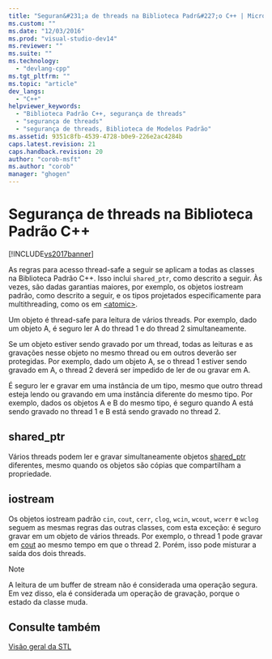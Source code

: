 ```yaml
---
title: "Seguran&#231;a de threads na Biblioteca Padr&#227;o C++ | Microsoft Docs"
ms.custom: ""
ms.date: "12/03/2016"
ms.prod: "visual-studio-dev14"
ms.reviewer: ""
ms.suite: ""
ms.technology: 
  - "devlang-cpp"
ms.tgt_pltfrm: ""
ms.topic: "article"
dev_langs: 
  - "C++"
helpviewer_keywords: 
  - "Biblioteca Padrão C++, segurança de threads"
  - "segurança de threads"
  - "segurança de threads, Biblioteca de Modelos Padrão"
ms.assetid: 9351c8fb-4539-4728-b0e9-226e2ac4284b
caps.latest.revision: 21
caps.handback.revision: 20
author: "corob-msft"
ms.author: "corob"
manager: "ghogen"
---
```

# Seguran&#231;a de threads na Biblioteca Padr&#227;o C++
[!INCLUDE[vs2017banner](../assembler/inline/includes/vs2017banner.md)]

As regras para acesso thread\-safe a seguir se aplicam a todas as classes na Biblioteca Padrão C\+\+. Isso inclui `shared_ptr`, como descrito a seguir.  Às vezes, são dadas garantias maiores, por exemplo, os objetos iostream padrão, como descrito a seguir, e os tipos projetados especificamente para multithreading, como os em [\<atomic\>](../standard-library/atomic.md).  
  
 Um objeto é thread\-safe para leitura de vários threads.  Por exemplo, dado um objeto A, é seguro ler A do thread 1 e do thread 2 simultaneamente.  
  
 Se um objeto estiver sendo gravado por um thread, todas as leituras e as gravações nesse objeto no mesmo thread ou em outros deverão ser protegidas.  Por exemplo, dado um objeto A, se o thread 1 estiver sendo gravado em A, o thread 2 deverá ser impedido de ler de ou gravar em A.  
  
 É seguro ler e gravar em uma instância de um tipo, mesmo que outro thread esteja lendo ou gravando em uma instância diferente do mesmo tipo.  Por exemplo, dados os objetos A e B do mesmo tipo, é seguro quando A está sendo gravado no thread 1 e B está sendo gravado no thread 2.  
  
## shared\_ptr  
 Vários threads podem ler e gravar simultaneamente objetos [shared\_ptr](../standard-library/shared-ptr-class.md) diferentes, mesmo quando os objetos são cópias que compartilham a propriedade.  
  
## iostream  
 Os objetos iostream padrão `cin`, `cout`, `cerr`, `clog`, `wcin`, `wcout`, `wcerr` e `wclog` seguem as mesmas regras das outras classes, com esta exceção: é seguro gravar em um objeto de vários threads.  Por exemplo, o thread 1 pode gravar em [cout](../Topic/cout.md) ao mesmo tempo em que o thread 2.  Porém, isso pode misturar a saída dos dois threads.  
  
> [!NOTE]
>  A leitura de um buffer de stream não é considerada uma operação segura.  Em vez disso, ela é considerada um operação de gravação, porque o estado da classe muda.  
  
## Consulte também  
 [Visão geral da STL](../standard-library/cpp-standard-library-overview.md)